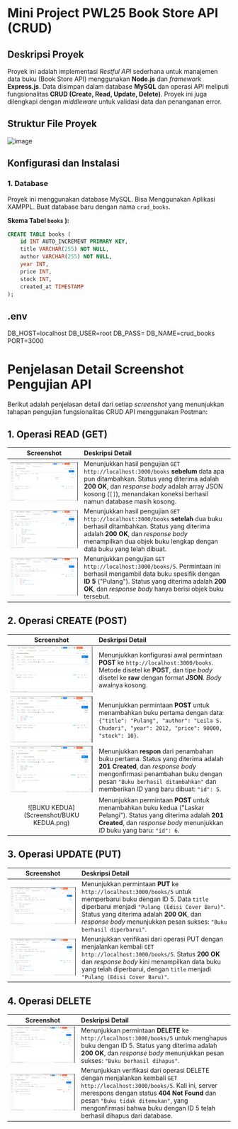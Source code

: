 # Mini Project PWL25 Book Store API (CRUD)

## Deskripsi Proyek
Proyek ini adalah implementasi *Restful API* sederhana untuk manajemen data buku (Book Store API) menggunakan **Node.js** dan *framework* **Express.js**. Data disimpan dalam database **MySQL** dan operasi API meliputi fungsionalitas **CRUD (Create, Read, Update, Delete)**. Proyek ini juga dilengkapi dengan *middleware* untuk validasi data dan penanganan error.

## Struktur File Proyek

<img width="257" height="543" alt="image" src="https://github.com/user-attachments/assets/adbd79a7-d9b9-4fe9-9248-d6b6b5f5a224" />


## Konfigurasi dan Instalasi

### 1. Database
Proyek ini menggunakan database MySQL. Bisa Menggunakan Aplikasi XAMPPL.
Buat database baru dengan nama `crud_books`.

**Skema Tabel `books` ):**

```sql
CREATE TABLE books (
    id INT AUTO_INCREMENT PRIMARY KEY,
    title VARCHAR(255) NOT NULL,
    author VARCHAR(255) NOT NULL,
    year INT,
    price INT,
    stock INT,
    created_at TIMESTAMP
);

```

## .env
DB_HOST=localhost
DB_USER=root
DB_PASS=
DB_NAME=crud_books
PORT=3000

# Penjelasan Detail Screenshot Pengujian API

Berikut adalah penjelasan detail dari setiap *screenshot* yang menunjukkan tahapan pengujian fungsionalitas CRUD API menggunakan Postman:

## 1. Operasi READ (GET)

| Screenshot | Deskripsi Detail |
| :---: | :--- |
| ![GET BELUM ADA BUKU](Screenshot/GET%20BELUM%20ADA%20BUKU.png) | Menunjukkan hasil pengujian `GET http://localhost:3000/books` **sebelum** data apa pun ditambahkan. Status yang diterima adalah **200 OK**, dan *response body* adalah array JSON kosong (`[]`), menandakan koneksi berhasil namun database masih kosong. |
| ![TAMPILAN SEMUA DATA GET](Screenshot/TAMPILAN%20SEMUA%20DATA%20GET.png) | Menunjukkan hasil pengujian `GET http://localhost:3000/books` **setelah** dua buku berhasil ditambahkan. Status yang diterima adalah **200 OK**, dan *response body* menampilkan dua objek buku lengkap dengan data buku yang telah dibuat. |
| ![GET SESUAI ID](Screenshot/GET%20SESUAI%20ID.png) | Menunjukkan pengujian `GET http://localhost:3000/books/5`. Permintaan ini berhasil mengambil data buku spesifik dengan **ID 5** ("Pulang"). Status yang diterima adalah **200 OK**, dan *response body* hanya berisi objek buku tersebut. |

## 2. Operasi CREATE (POST)

| Screenshot | Deskripsi Detail |
| :---: | :--- |
| ![POST AWAL](Screenshot/POST%20AWAL.png) | Menunjukkan konfigurasi awal permintaan **POST** ke `http://localhost:3000/books`. Metode disetel ke **POST**, dan tipe *body* disetel ke **raw** dengan format **JSON**. *Body* awalnya kosong. |
| ![TAMBAH BUKU](Screenshot/TAMBAH%20BUKU.png) | Menunjukkan permintaan **POST** untuk menambahkan buku pertama dengan data: `{"title": "Pulang", "author": "Leila S. Chudori", "year": 2012, "price": 90000, "stock": 10}`. |
| ![BERHASIL DITAMBAHKAN](Screenshot/BERHASIL%20DITAMBAHKAN.png) | Menunjukkan **respon** dari penambahan buku pertama. Status yang diterima adalah **201 Created**, dan *response body* mengonfirmasi penambahan buku dengan pesan `"Buku berhasil ditambahkan"` dan memberikan *ID* yang baru dibuat: `"id": 5`. |
| ![BUKU KEDUA](Screenshot/BUKU KEDUA.png) | Menunjukkan permintaan **POST** untuk menambahkan buku kedua ("Laskar Pelangi"). Status yang diterima adalah **201 Created**, dan *response body* menunjukkan *ID* buku yang baru: `"id": 6`. |

## 3. Operasi UPDATE (PUT)

| Screenshot | Deskripsi Detail |
| :---: | :--- |
| ![PUT PERBARUI DATA](Screenshot/PUT%20PERBARUI%20DATA.png) | Menunjukkan permintaan **PUT** ke `http://localhost:3000/books/5` untuk memperbarui buku dengan ID 5. Data `title` diperbarui menjadi `"Pulang (Edisi Cover Baru)"`. Status yang diterima adalah **200 OK**, dan *response body* menunjukkan pesan sukses: `"Buku berhasil diperbarui"`. |
| ![HASIL PERBARUI](Screenshot/HASIL%20PERBARUI.png) | Menunjukkan verifikasi dari operasi PUT dengan menjalankan kembali `GET http://localhost:3000/books/5`. Status **200 OK** dan *response body* kini menampilkan data buku yang telah diperbarui, dengan `title` menjadi `"Pulang (Edisi Cover Baru)"`. |

## 4. Operasi DELETE

| Screenshot | Deskripsi Detail |
| :---: | :--- |
| ![MENGHAPUS BUKU](Screenshot/MENGHAPUS%20BUKU.png) | Menunjukkan permintaan **DELETE** ke `http://localhost:3000/books/5` untuk menghapus buku dengan ID 5. Status yang diterima adalah **200 OK**, dan *response body* menunjukkan pesan sukses: `"Buku berhasil dihapus"`. |
| ![BUKU SUDAH DIHAPUS](Screenshot/BUKU%20SUDAH%20DIHAPUS.png) | Menunjukkan verifikasi dari operasi DELETE dengan menjalankan kembali `GET http://localhost:3000/books/5`. Kali ini, server merespons dengan status **404 Not Found** dan pesan `"Buku tidak ditemukan"`, yang mengonfirmasi bahwa buku dengan ID 5 telah berhasil dihapus dari database. |
